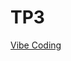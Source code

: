 # TP3


[Vibe Coding](https://docs.google.com/spreadsheets/d/1n8NzMrjcxFVrPBCPOc04ppqUn0J7Ou_0nu6L7r2hBWI/edit?usp=sharing)
